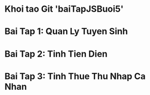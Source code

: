 # Khoi tao Git 'baiTapJSBuoi5'
# Bai Tap 1: Quan Ly Tuyen Sinh
# Bai Tap 2: Tinh Tien Dien
# Bai Tap 3: Tinh Thue Thu Nhap Ca Nhan